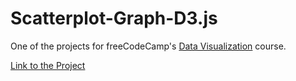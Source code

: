 # Scatterplot-Graph-D3.js

One of the projects for freeCodeCamp's [Data Visualization](https://www.freecodecamp.org/learn/data-visualization/#data-visualization-with-d3) course. 

[Link to the Project](https://codepen.io/brennaj001/full/RwENWde)
